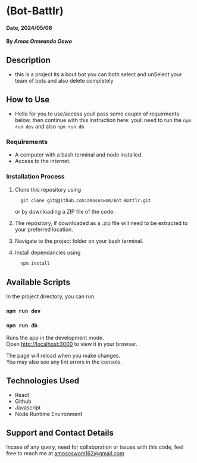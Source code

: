 # (Bot-Battlr)

#### Date, 2024/05/06

#### By *Amos Omwando Oswo*

## Description
 * this is a project its a bout bot you can both select and unSelect your team of bots and also delete completely 
## How to Use
 * Hello for you to use/access youll pass some couple of requirments below, then continue with this instruction here:
youll need to run the `npm run dev` and also `npm run db` 
### Requirements

* A computer with a bash terminal and node installed.
* Access to the internet.

### Installation Process

1. Clone this repository using

    ```bash
      git clone git@github.com:amososwom/Bot-Battlr.git
    ```

    or by downloading a ZIP file of the code.
  
2. The repository, if downloaded as a .zip file will need to be extracted to your preferred location.

3. Navigate to the project folder on your bash terminal.

4. Install dependancies using

    ```bash
      npm install
    ```

## Available Scripts

In the project directory, you can run:

### `npm run dev`
### `npm run db`

Runs the app in the development mode.\
Open [http://localhost:3000](http://localhost:3000) to view it in your browser.

The page will reload when you make changes.\
You may also see any lint errors in the console.



## Technologies Used

* React
* Github
* Javascript
* Node Runtime Environment

## Support and Contact Details

Incase of any query, need for collaboration or issues with this code, feel free to reach me at
<amososwom162@gmail.com>